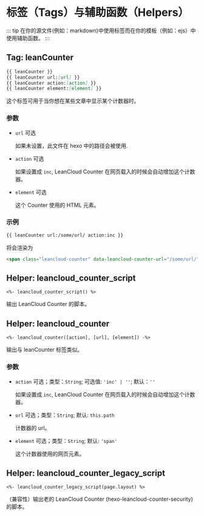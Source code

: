 # 标签（Tags）与辅助函数（Helpers）

::: tip
在你的源文件(例如：markdown)中使用标签而在你的模板（例如：ejs）中使用辅助函数。
:::

## Tag: leanCounter

```markdown
{{ leanCounter }}
{{ leanCounter url:[url] }}
{{ leanCounter action:[action] }}
{{ leanCounter element:[element] }}
```

这个标签可用于当你想在某些文章中显示某个计数器时。

### 参数

- `url` 可选

  如果未设置，此文件在 hexo 中的路径会被使用.

- `action` 可选
  
  如果设置成 `inc`, LeanCloud Counter 在网页载入的时候会自动增加这个计数器。

- `element` 可选

  这个 Counter 使用的 HTML 元素。

### 示例

```markdown
{{ leanCounter url:/some/url/ action:inc }}
```

将会渲染为

```html
<span class="leancloud-counter" data-leancloud-counter-url="/some/url/" data-leancloud-counter-inc>
```

## Helper: leancloud\_counter\_script

```ejs
<%- leancloud_counter_script() %>
```

输出 LeanCloud Counter 的脚本。

## Helper: leancloud\_counter

```ejs
<%- leancloud_counter([action], [url], [element]) -%>
```

输出与 leanCounter 标签类似。

### 参数

- `action` 可选；类型：`String`; 可选值: `'inc' | ''`; 默认：`''`
  
  如果设置成 `inc`, LeanCloud Counter 在网页载入的时候会自动增加这个计数器。

- `url` 可选；类型：`String`; 默认: `this.path`

  计数器的 url。

- `element` 可选；类型：`String`; 默认: `'span'`

  这个计数器使用的网页元素。

## Helper: leancloud\_counter\_legacy\_script

```ejs
<%- leancloud_counter_legacy_script(page.layout) %>
```

（兼容性）输出老的 LeanCloud Counter (hexo-leancloud-counter-security) 的脚本。
